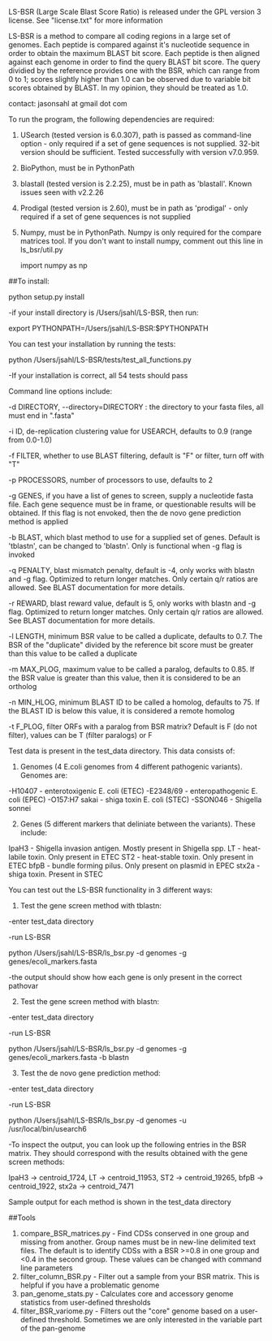 LS-BSR (Large Scale Blast Score Ratio) is released under the GPL version 3 license.  See "license.txt" for more information

LS-BSR is a method to compare all coding regions in a large set of genomes.
Each peptide is compared against it's nucleotide sequence in order to obtain
the maximum BLAST bit score.  Each peptide is then aligned against each genome
in order to find the query BLAST bit score.  The query dividied by the reference
provides one with the BSR, which can range from 0 to 1; scores slightly higher
than 1.0 can be observed due to variable bit scores obtained by BLAST.  In my opinion,
they should be treated as 1.0.

contact: jasonsahl at gmail dot com

To run the program, the following dependencies are required:

1.  USearch (tested version is 6.0.307), path is passed as command-line option - only required
    if a set of gene sequences is not supplied.  32-bit version should be sufficient.  Tested successfully
    with version v7.0.959.
2.  BioPython, must be in PythonPath
3.  blastall (tested version is 2.2.25), must be in path as 'blastall'.  Known issues
    seen with v2.2.26
4.  Prodigal (tested version is 2.60), must be in path as 'prodigal' - only required
    if a set of gene sequences is not supplied
5.  Numpy, must be in PythonPath.  Numpy is only required for the compare matrices tool.
	If you don't want to install numpy, comment out this line in ls_bsr/util.py
	
	import numpy as np


##To install:

python setup.py install

-if your install directory is /Users/jsahl/LS-BSR, then run:

export PYTHONPATH=/Users/jsahl/LS-BSR:$PYTHONPATH

You can test your installation by running the tests:

python /Users/jsahl/LS-BSR/tests/test_all_functions.py

-If your installation is correct, all 54 tests should pass

Command line options include:

-d DIRECTORY, --directory=DIRECTORY : the directory to your fasta files, all must end in 
".fasta"

-i ID, de-replication clustering value for USEARCH, defaults to 0.9 (range from 0.0-1.0)

-f FILTER, whether to use BLAST filtering, default is "F" or filter, turn off with "T"

-p PROCESSORS, number of processors to use, defaults to 2

-g GENES, if you have a list of genes to screen, supply a nucleotide fasta file. Each gene
sequence must be in frame, or questionable results will be obtained.  If this flag is not envoked,
 then the de novo gene prediction method is applied
 
-b BLAST, which blast method to use for a supplied set of genes.  Default is 'tblastn',
  can be changed to 'blastn'.  Only is functional when -g flag is invoked
  
-q PENALTY, blast mismatch penalty, default is -4, only works with blastn and -g flag.
   Optimized to return longer matches.  Only certain q/r ratios are allowed.  See BLAST
   documentation for more details.

-r REWARD, blast reward value, default is 5, only works with blastn and -g flag.
   Optimized to return longer matches.  Only certain q/r ratios are allowed.  See BLAST
   documentation for more details.
   
-l LENGTH, minimum BSR value to be called a duplicate, defaults to 0.7.  The BSR of the
   "duplicate" divided by the reference bit score must be greater than this value to be
   called a duplicate
   
-m MAX_PLOG, maximum value to be called a paralog, defaults to 0.85.  If the BSR value
   is greater than this value, then it is considered to be an ortholog
  
-n MIN_HLOG, minimum BLAST ID to be called a homolog, defaults to 75.  If the BLAST
   ID is below this value, it is considered a remote homolog
   
-t F_PLOG, filter ORFs with a paralog from BSR matrix? Default is F (do not filter), 
   values can be T (filter paralogs) or F

   
Test data is present in the test_data directory.  This data consists of:

1.  Genomes (4 E.coli genomes from 4 different pathogenic variants).  Genomes are:

-H10407 - enterotoxigenic E. coli (ETEC) 
-E2348/69 - enteropathogenic E. coli (EPEC) 
-O157:H7 sakai - shiga toxin E. coli (STEC) 
-SSON046 - Shigella sonnei 

2.  Genes (5 different markers that deliniate between the variants).  These include:

IpaH3 - Shigella invasion antigen.  Mostly present in Shigella spp.
LT - heat-labile toxin.  Only present in ETEC
ST2 - heat-stable toxin.  Only present in ETEC
bfpB - bundle forming pilus.  Only present on plasmid in EPEC
stx2a - shiga toxin.  Present in STEC

You can test out the LS-BSR functionality in 3 different ways:

1.  Test the gene screen method with tblastn:

-enter test_data directory

-run LS-BSR

python /Users/jsahl/LS-BSR/ls_bsr.py -d genomes -g genes/ecoli_markers.fasta

-the output should show how each gene is only present in the correct pathovar

2. Test the gene screen method with blastn:

-enter test_data directory

-run LS-BSR

python /Users/jsahl/LS-BSR/ls_bsr.py -d genomes -g genes/ecoli_markers.fasta -b blastn

3.  Test the de novo gene prediction method:

-enter test_data directory

-run LS-BSR

python /Users/jsahl/LS-BSR/ls_bsr.py -d genomes -u /usr/local/bin/usearch6

-To inspect the output, you can look up the following entries in the BSR matrix.  They
should correspond with the results obtained with the gene screen methods:

IpaH3 -> centroid_1724,
LT -> centroid_11953,
ST2 -> centroid_19265,
bfpB -> centroid_1922,
stx2a -> centroid_7471

Sample output for each method is shown in the test_data directory

##Tools
1.  compare_BSR_matrices.py - Find CDSs conserved in one group and missing from another.
    Group names must be in new-line delimited text files.  The default is to identify CDSs
    with a BSR >=0.8 in one group and <0.4 in the second group.  These values can be
    changed with command line parameters
2.  filter_column_BSR.py - Filter out a sample from your BSR matrix.  This is helpful
    if you have a problematic genome
3.  pan_genome_stats.py - Calculates core and accessory genome statistics from user-defined
    thresholds
4.  filter_BSR_variome.py - Filters out the "core" genome based on a user-defined threshold.
    Sometimes we are only interested in the variable part of the pan-genome     
                   

  
